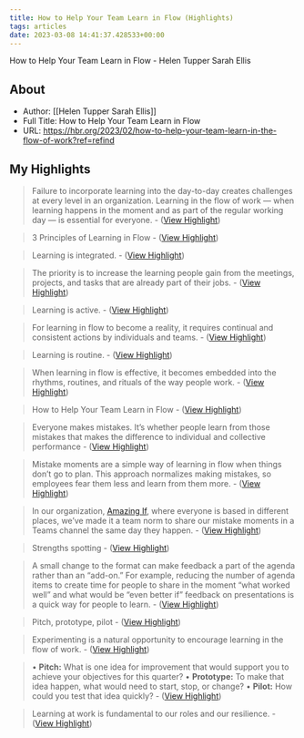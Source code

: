 ```yaml
---
title: How to Help Your Team Learn in Flow (Highlights)
tags: articles
date: 2023-03-08 14:41:37.428533+00:00
---
```

How to Help Your Team Learn in Flow - Helen Tupper
Sarah Ellis

## About
- Author: [[Helen Tupper
Sarah Ellis]]
- Full Title: How to Help Your Team Learn in Flow
- URL: https://hbr.org/2023/02/how-to-help-your-team-learn-in-the-flow-of-work?ref=refind

## My Highlights
> Failure to incorporate learning into the day-to-day creates challenges at every level in an organization. Learning in the flow of work — when learning happens in the moment and as part of the regular working day — is essential for everyone.
\-  ([View Highlight](https://read.readwise.io/read/01gv0tg96cas6z4mahb6s849n8))

> 3 Principles of Learning in Flow
\-  ([View Highlight](https://read.readwise.io/read/01gv0tgptqn83smkdd2a0y8yhh))

> Learning is integrated.
\-  ([View Highlight](https://read.readwise.io/read/01gv0tgv32pvsbnqxvaqrmkwdq))

> The priority is to increase the learning people gain from the meetings, projects, and tasks that are already part of their jobs.
\-  ([View Highlight](https://read.readwise.io/read/01gv0th0dq4q2j362z1hv22w25))

> Learning is active.
\-  ([View Highlight](https://read.readwise.io/read/01gv0th4b62y0cxxafzybzxen6))

> For learning in flow to become a reality, it requires continual and consistent actions by individuals and teams.
\-  ([View Highlight](https://read.readwise.io/read/01gv0thckhz4dwjp02yecgxf74))

> Learning is routine.
\-  ([View Highlight](https://read.readwise.io/read/01gv0thh12tjmh6btpdwyrp73g))

> When learning in flow is effective, it becomes embedded into the rhythms, routines, and rituals of the way people work.
\-  ([View Highlight](https://read.readwise.io/read/01gv0tj004jpmvy6a7xy87jns9))

> How to Help Your Team Learn in Flow
\-  ([View Highlight](https://read.readwise.io/read/01gv0tj85j4y7fjmbbdancqs7c))

> Everyone makes mistakes. It’s whether people learn from those mistakes that makes the difference to individual and collective performance
\-  ([View Highlight](https://read.readwise.io/read/01gv0tm88mx5ksfbhfmfjh8228))

> Mistake moments are a simple way of learning in flow when things don’t go to plan. This approach normalizes making mistakes, so employees fear them less and learn from them more.
\-  ([View Highlight](https://read.readwise.io/read/01gv0tmj4qmsnn1ppp1jchrwan))

> In our organization, [Amazing If](http://www.amazingif.com/), where everyone is based in different places, we’ve made it a team norm to share our mistake moments in a Teams channel the same day they happen.
\-  ([View Highlight](https://read.readwise.io/read/01gv0tnbhm5dsx1h2s8yh8bxxg))

> Strengths spotting
\-  ([View Highlight](https://read.readwise.io/read/01gv0tnjazyfnv92r1ak7rt363))

> A small change to the format can make feedback a part of the agenda rather than an “add-on.” For example, reducing the number of agenda items to create time for people to share in the moment “what worked well” and what would be “even better if” feedback on presentations is a quick way for people to learn.
\-  ([View Highlight](https://read.readwise.io/read/01gv0tpmq446bxx86tpt5jhn70))

> Pitch, prototype, pilot
\-  ([View Highlight](https://read.readwise.io/read/01gv0tptfgb7n3rcsk3wj9g6em))

> Experimenting is a natural opportunity to encourage learning in the flow of work.
\-  ([View Highlight](https://read.readwise.io/read/01gv0tpyzw2kx0qgpt77nvvz6k))

> • **Pitch:** What is one idea for improvement that would support you to achieve your objectives for this quarter?
> • **Prototype:** To make that idea happen, what would need to start, stop, or change?
> • **Pilot:** How could you test that idea quickly?
\-  ([View Highlight](https://read.readwise.io/read/01gv0tq42qzpkgg7tz7rf9fndw))

> Learning at work is fundamental to our roles and our resilience.
\-  ([View Highlight](https://read.readwise.io/read/01gv0tq9bxnzcth5zdy1vp3gwr))

